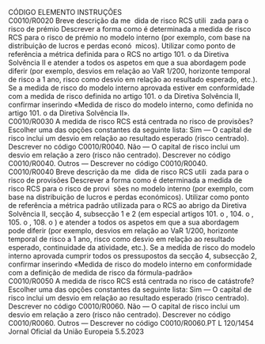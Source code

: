  
CÓDIGO  ELEMENTO  INSTRUÇÕES  
C0010/R0020  Breve descrição da me ­
dida de risco RCS utili ­
zada para o risco de 
prémio  Descrever a forma como é determinada a medida de risco RCS para o risco de prémio 
no modelo interno (por exemplo, com base na distribuição de lucros e perdas econó ­
micos). 
Utilizar como ponto de referência a métrica definida para o RCS no artigo 101.  o da 
Diretiva Solvência II e atender a todos os aspetos em que a sua abordagem pode diferir 
(por exemplo, desvios em relação ao VaR 1/200, horizonte temporal de risco a 1 ano, 
risco como desvio em relação ao resultado esperado, etc.). 
Se a medida de risco do modelo interno aprovada estiver em conformidade com a 
medida de risco definida no artigo 101.  o da Diretiva Solvência II, confirmar inserindo 
«Medida de risco do modelo interno, como definida no artigo 101.  o da Diretiva 
Solvência II».  
C0010/R0030  A medida de risco RCS 
está centrada no risco de 
provisões?  Escolher uma das opções constantes da seguinte lista: 
Sim — O capital de risco inclui um desvio em relação ao resultado esperado (risco 
centrado). Descrever no código C0010/R0040. 
Não — O capital de risco inclui um desvio em relação a zero (risco não centrado). 
Descrever no código C0010/R0040. 
Outros — Descrever no código C0010/R0040.  
C0010/R0040  Breve descrição da me ­
dida de risco RCS utili ­
zada para o risco de 
provisões  Descrever a forma como é determinada a medida de risco RCS para o risco de provi ­
sões no modelo interno (por exemplo, com base na distribuição de lucros e perdas 
económicos). 
Utilizar como ponto de referência a métrica padrão utilizada para o RCS ao abrigo da 
Diretiva Solvência II, secção 4, subsecção 1 e 2 (em especial artigos 101.  o , 104.  o , 105.  o , 
108.  o ) e atender a todos os aspetos em que a sua abordagem pode diferir (por exemplo, 
desvios em relação ao VaR 1/200, horizonte temporal de risco a 1 ano, risco como 
desvio em relação ao resultado esperado, continuidade da atividade, etc.). 
Se a medida de risco do modelo interno aprovada cumprir todos os pressupostos da 
secção 4, subsecção 2, confirmar inserindo «Medida de risco do modelo interno em 
conformidade com a definição de medida de risco da fórmula-padrão»  
C0010/R0050  A medida de risco RCS 
está centrada no risco de 
catástrofe?  Escolher uma das opções constantes da seguinte lista: 
Sim — O capital de risco inclui um desvio em relação ao resultado esperado (risco 
centrado). Descrever no código C0010/R0060. 
Não — O capital de risco inclui um desvio em relação a zero (risco não centrado). 
Descrever no código C0010/R0060. 
Outros — Descrever no código C0010/R0060.PT  L 120/1454 Jornal Oficial da União Europeia 5.5.2023